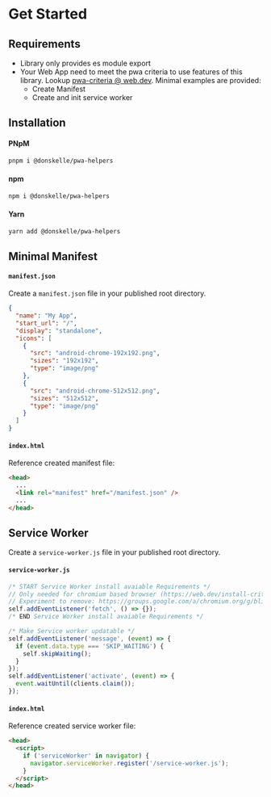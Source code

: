 # Get Started

## Requirements

- Library only provides es module export
- Your Web App need to meet the pwa criteria to use features of this library. Lookup [pwa-criteria @ web.dev](https://web.dev/install-criteria/#criteria). Minimal examples are provided:
  - Create Manifest
  - Create and init service worker

## Installation

#### PNpM

```bash
pnpm i @donskelle/pwa-helpers
```

#### npm

```bash
npm i @donskelle/pwa-helpers
```

#### Yarn

```bash
yarn add @donskelle/pwa-helpers
```

## Minimal Manifest

#### `manifest.json`

Create a `manifest.json` file in your published root directory.

```json
{
  "name": "My App",
  "start_url": "/",
  "display": "standalone",
  "icons": [
    {
      "src": "android-chrome-192x192.png",
      "sizes": "192x192",
      "type": "image/png"
    },
    {
      "src": "android-chrome-512x512.png",
      "sizes": "512x512",
      "type": "image/png"
    }
  ]
}
```

#### `index.html`

Reference created manifest file:

```html
<head>
  ...
  <link rel="manifest" href="/manifest.json" />
  ...
</head>
```

## Service Worker

Create a `service-worker.js` file in your published root directory.

#### `service-worker.js`

```js
/* START Service Worker install avaiable Requirements */
// Only needed for chromium based browser (https://web.dev/install-criteria/#criteria)
// Experiment to remove: https://groups.google.com/a/chromium.org/g/blink-dev/c/0uhGufIFLeo/m/qp9QKQXoEwAJ?utm_medium=email&utm_source=footer&pli=1
self.addEventListener('fetch', () => {});
/* END Service Worker install avaiable Requirements */

/* Make Service worker updatable */
self.addEventListener('message', (event) => {
  if (event.data.type === 'SKIP_WAITING') {
    self.skipWaiting();
  }
});
self.addEventListener('activate', (event) => {
  event.waitUntil(clients.claim());
});
```

#### `index.html`

Reference created service worker file:

```html
<head>
  <script>
    if ('serviceWorker' in navigator) {
      navigator.serviceWorker.register('/service-worker.js');
    }
  </script>
</head>
```
